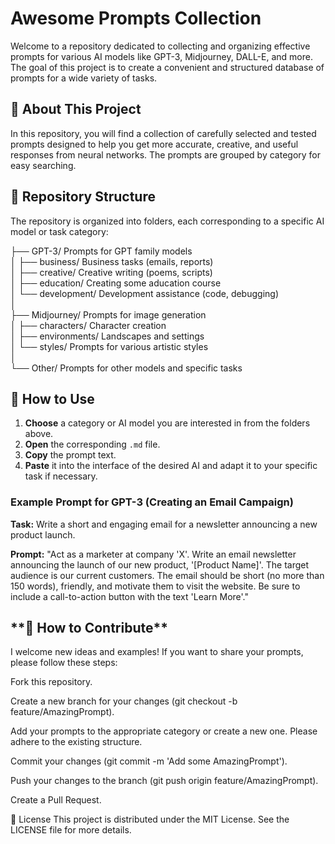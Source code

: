 # Awesome Prompts Collection

Welcome to a repository dedicated to collecting and organizing effective prompts for various AI models like GPT-3, Midjourney, DALL-E, and more. The goal of this project is to create a convenient and structured database of prompts for a wide variety of tasks.

## 🚀 About This Project

In this repository, you will find a collection of carefully selected and tested prompts designed to help you get more accurate, creative, and useful responses from neural networks. The prompts are grouped by category for easy searching.

## 📂 Repository Structure

The repository is organized into folders, each corresponding to a specific AI model or task category:

├── GPT-3/                  Prompts for GPT family models</br>
│   ├── business/           Business tasks (emails, reports)</br>
│   ├── creative/           Creative writing (poems, scripts)</br>
│   ├── education/          Creating some aducation course </br>
│   └── development/        Development assistance (code, debugging)</br>
│</br>
├── Midjourney/             Prompts for image generation</br>
│   ├── characters/         Character creation</br>
│   ├── environments/       Landscapes and settings</br>
│   └── styles/              Prompts for various artistic styles</br>
│</br>
└── Other/                  Prompts for other models and specific tasks</br>


## 📝 How to Use

1.  **Choose** a category or AI model you are interested in from the folders above.
2.  **Open** the corresponding `.md` file.
3.  **Copy** the prompt text.
4.  **Paste** it into the interface of the desired AI and adapt it to your specific task if necessary.

### Example Prompt for GPT-3 (Creating an Email Campaign)

**Task:** Write a short and engaging email for a newsletter announcing a new product launch.

**Prompt:**
"Act as a marketer at company 'X'. Write an email newsletter announcing the launch of our new product, '[Product Name]'.
The target audience is our current customers.
The email should be short (no more than 150 words), friendly, and motivate them to visit the website.
Be sure to include a call-to-action button with the text 'Learn More'."

<h2>**🙌 How to Contribute**</h2>
I welcome new ideas and examples! If you want to share your prompts, please follow these steps:

Fork this repository.

Create a new branch for your changes (git checkout -b feature/AmazingPrompt).

Add your prompts to the appropriate category or create a new one. Please adhere to the existing structure.

Commit your changes (git commit -m 'Add some AmazingPrompt').

Push your changes to the branch (git push origin feature/AmazingPrompt).

Create a Pull Request.

📄 License
This project is distributed under the MIT License. See the LICENSE file for more details.
